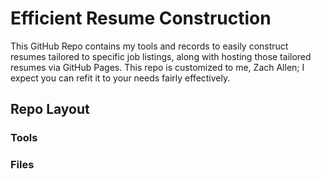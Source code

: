 # Efficient Resume Construction
This GitHub Repo contains my tools and records to easily construct resumes tailored to specific job listings, along with hosting those tailored resumes via GitHub Pages. This repo is customized to me, Zach Allen; I expect you can refit it to your needs fairly effectively.

## Repo Layout
### Tools

### Files


